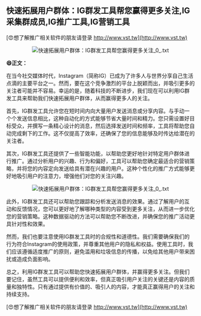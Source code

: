## **快速拓展用户群体：IG群发工具帮您赢得更多关注,IG采集群成员,IG推广工具,IG营销工具**

[😍想了解推广相关软件的朋友请登录 http://www.vst.tw](http://www.vst.tw)

 <center><img src="https://vst.tw/MP4/tuiguang/png/0.png" alt="快速拓展用户群体：IG群发工具帮您赢得更多关注_0_.txt"></center>

**😄正文：**

在当今社交媒体时代，Instagram（简称IG）已成为了许多人与世界分享自己生活点滴的主要平台之一。然而，要在这个竞争激烈的平台上脱颖而出，并吸引更多的关注者可能并不容易。幸运的是，随着科技的不断进步，我们现在可以利用IG群发工具来帮助我们快速拓展用户群体，从而赢得更多人的关注。

首先，IG群发工具允许您在短时间内向大量用户发送消息或分享内容。与手动一个个发送信息相比，这种自动化的方式能够节省大量时间和精力。您只需设置好目标受众，并撰写一条精心设计的消息，然后选择发送时间和频率，工具将帮助您自动完成剩下的工作。这不仅提高了效率，还确保了您的信息能够及时传达给潜在的关注者。

其次，IG群发工具还提供了一些智能功能，以帮助您更好地针对特定用户群体进行推广。通过分析用户的兴趣、行为和偏好，工具可以帮助您确定最适合的营销策略，并将您的内容定向发送给具有潜在兴趣的用户。这种个性化的推广方式能够更好地吸引用户的注意力，增强他们对您的关注兴趣。

 <center><img src="https://vst.tw/MP4/tuiguang/png/8.png" alt="快速拓展用户群体：IG群发工具帮您赢得更多关注_0_.txt"></center>

此外，IG群发工具还可以帮助您跟踪和分析发送消息的效果。通过了解用户的互动和反馈情况，您可以更好地了解哪种类型的内容受到更多关注，从而进一步优化您的营销策略。这种数据驱动的方法可以帮助您不断改进，并确保您的推广活动更具针对性和效果。

然而，我们也要注意使用IG群发工具时的合规性和道德性。我们需要确保我们的行为符合Instagram的使用政策，并尊重其他用户的隐私和权益。使用工具时，我们应该遵循适度推广的原则，避免滥用和垃圾信息的传播，以免给其他用户带来困扰或造成负面影响。

总之，利用IG群发工具可以帮助您快速拓展用户群体，并赢得更多关注。但我们要记住，虽然工具可以提供便利和效率，但真正吸引用户关注的关键还是内容的质量和独特性。只有通过提供有价值的、吸引人的内容，才能真正赢得用户的关注和持续支持。

[😍想了解推广相关软件的朋友请登录 http://www.vst.tw](http://www.vst.tw)



